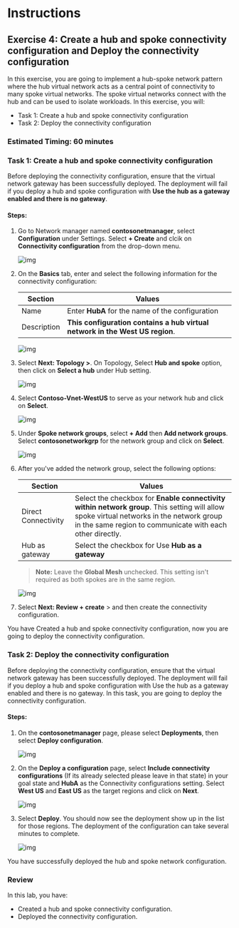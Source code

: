 # Instructions

## Exercise 4: Create a hub and spoke connectivity configuration and Deploy the connectivity configuration

In this exercise, you are going to implement a hub-spoke network pattern where the hub virtual network acts as a central point of connectivity to many spoke virtual networks. The spoke virtual networks connect with the hub and can be used to isolate workloads.
In this exercise, you will:

  + Task 1: Create a hub and spoke connectivity configuration
  + Task 2: Deploy the connectivity configuration

### Estimated Timing: 60 minutes

### Task 1: Create a hub and spoke connectivity configuration

Before deploying the connectivity configuration, ensure that the virtual network gateway has been successfully deployed. The deployment will fail if you deploy a hub and spoke configuration with **Use the hub as a gateway enabled and there is no gateway**.

#### Steps:

1. Go to Network manager named **contosonetmanager**, select **Configuration** under Settings. Select **+ Create** and clcik on **Connectivity configuration** from the drop-down menu.

    ![img](../media/hub1.png)

2. On the **Basics** tab, enter and select the following information for the connectivity configuration:

    | Section | Values |
    | ------- | ------ |
    | Name| Enter **HubA** for the name of the configuration |
    | Description | **This configuration contains a hub virtual network in the West US region**. |
  
    ![img](../media/hub2.png)

3. Select **Next: Topology >**. On Topology, Select **Hub and spoke** option, then click on **Select a hub** under Hub setting. 

    ![img](../media/hub3.png)

4. Select **Contoso-Vnet-WestUS** to serve as your network hub and click on **Select**.

    ![img](../media/hub4.png)

5. Under **Spoke network groups**, select **+ Add** then **Add network groups**. Select **contosonetworkgrp** for the network group and click on **Select**.

    ![img](../media/hub5.png)

6. After you've added the network group, select the following options:

    | Section | Values |
    | ------- | ------ |
    | Direct Connectivity| Select the checkbox for **Enable connectivity within network group**. This setting will allow spoke virtual networks in the network group in the same region to communicate with each other directly. |
    | Hub as gateway | Select the checkbox for Use **Hub as a gateway** |
  
    >**Note:** Leave the **Global Mesh** unchecked. This setting isn't required as both spokes are in the same region.
 
    ![img](../media/hub6.png)
 
 7. Select **Next: Review + create** > and then create the connectivity configuration.
  
You have Created a hub and spoke connectivity configuration, now you are going to deploy the connectivity configuration.

### Task 2: Deploy the connectivity configuration

Before deploying the connectivity configuration, ensure that the virtual network gateway has been successfully deployed. The deployment will fail if you deploy a hub and spoke configuration with Use the hub as a gateway enabled and there is no gateway. In this task, you are going to deploy the connectivity configuration.

#### Steps:

1. On the **contosonetmanager** page, please select **Deployments**, then select **Deploy configuration**.

    ![img](../media/hub7.png)

2. On the **Deploy a configuration** page, select **Include connectivity configurations** (If its already selected please leave in that state) in your goal state and **HubA** as the Connectivity configurations setting. Select **West US** and **East US** as the target regions and click on **Next**.

    ![img](../media/hub8.png)

3. Select **Deploy**. You should now see the deployment show up in the list for those regions. The deployment of the configuration can take several minutes to complete.

    ![img](../media/hub9.png)

You have successfully deployed the hub and spoke network configuration.

### Review

In this lab, you have:

+ Created a hub and spoke connectivity configuration.
+ Deployed the connectivity configuration.
